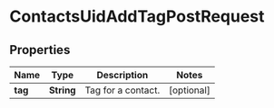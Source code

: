 

# ContactsUidAddTagPostRequest


## Properties

| Name | Type | Description | Notes |
|------------ | ------------- | ------------- | -------------|
|**tag** | **String** | Tag for a contact. |  [optional] |



